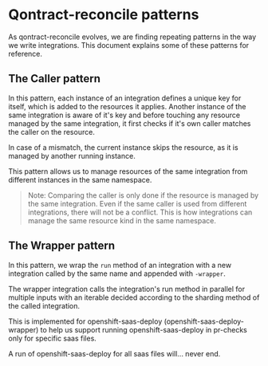 # Qontract-reconcile patterns

As qontract-reconcile evolves, we are finding repeating patterns in the way we write integrations. This document explains some of these patterns for reference.

## The Caller pattern

In this pattern, each instance of an integration defines a unique key for itself, which is added to the resources it applies. Another instance of the same integration is aware of it's key and before touching any resource managed by the same integration, it first checks if it's own caller matches the caller on the resource.

In case of a mismatch, the current instance skips the resource, as it is managed by another running instance.

This pattern allows us to manage resources of the same integration from different instances in the same namespace.

> Note: Comparing the caller is only done if the resource is managed by the same integration. Even if the same caller is used from different integrations, there will not be a conflict. This is how integrations can manage the same resource kind in the same namespace.

## The Wrapper pattern

In this pattern, we wrap the `run` method of an integration with a new integration called by the same name and appended with `-wrapper`.

The wrapper integration calls the integration's run method in parallel for multiple inputs with an iterable decided according to the sharding method of the called integration.

This is implemented for openshift-saas-deploy (openshift-saas-deploy-wrapper) to help us support running openshift-saas-deploy in pr-checks only for specific saas files.

A run of openshift-saas-deploy for all saas files will... never end.
